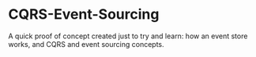 CQRS-Event-Sourcing
===================

A quick proof of concept created just to try and learn: how an event store works, and CQRS and event sourcing concepts.